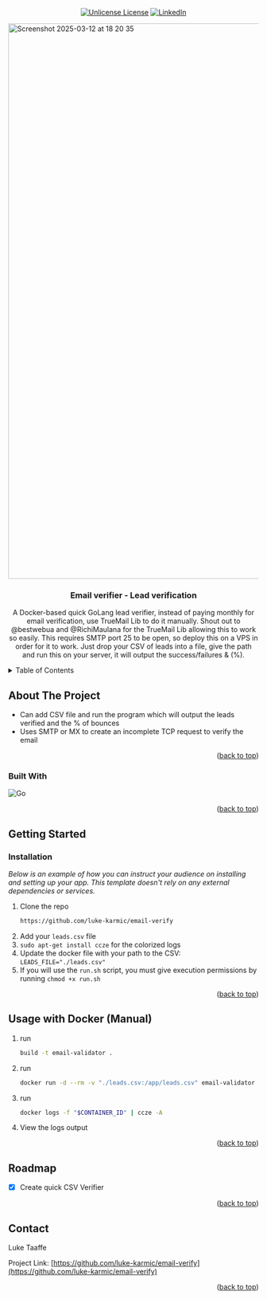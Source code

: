 <div align="center">

  [![Unlicense License][license-shield]][license-url]
  [![LinkedIn][linkedin-shield]][linkedin-url]

</div>
<img width="1115" alt="Screenshot 2025-03-12 at 18 20 35" src="https://github.com/user-attachments/assets/3a0dedb3-1b2b-476c-b8c6-bd68e85d6e2d" />

<!-- PROJECT LOGO -->
<br />
<div align="center">
  <h3 align="center">Email verifier - Lead verification</h3>

  <p align="center">
    A Docker-based quick GoLang lead verifier, instead of paying monthly for email verification, use TrueMail Lib to do it manually.
    Shout out to @bestwebua and @RichiMaulana for the TrueMail Lib allowing this to work so easily.
    This requires SMTP port 25 to be open, so deploy this on a VPS in order for it to work.
    Just drop your CSV of leads into a file, give the path and run this on your server, it will output the success/failures & (%).
  </p>
</div>



<!-- TABLE OF CONTENTS -->
<details>
  <summary>Table of Contents</summary>
  <ol>
    <li>
      <a href="#about-the-project">About The Project</a>
      <ul>
        <li><a href="#built-with">Built With</a></li>
      </ul>
    </li>
    <li>
      <a href="#getting-started">Getting Started</a>
      <ul>
        <li><a href="#prerequisites">Prerequisites</a></li>
        <li><a href="#installation">Installation</a></li>
      </ul>
    </li>
    <li><a href="#usage">Usage</a></li>
    <li><a href="#roadmap">Roadmap</a></li>
    <li><a href="#contact">Contact</a></li>
  </ol>
</details>



<!-- ABOUT THE PROJECT -->
## About The Project

* Can add CSV file and run the program which will output the leads verified and the % of bounces
* Uses SMTP or MX to create an incomplete TCP request to verify the email

<p align="right">(<a href="#readme-top">back to top</a>)</p>



### Built With

![Go][go-shield]

<p align="right">(<a href="#readme-top">back to top</a>)</p>



<!-- GETTING STARTED -->
## Getting Started

### Installation

_Below is an example of how you can instruct your audience on installing and setting up your app. This template doesn't rely on any external dependencies or services._

1. Clone the repo
   ```sh
   https://github.com/luke-karmic/email-verify
   ```
2. Add your `leads.csv` file
3. `sudo apt-get install ccze` for the colorized logs
3. Update the docker file with your path to the CSV: `LEADS_FILE="./leads.csv"`
4. If you will use the `run.sh` script, you must give execution permissions by running `chmod +x run.sh`


<p align="right">(<a href="#readme-top">back to top</a>)</p>



<!-- USAGE EXAMPLES -->
## Usage with Docker (Manual)

1. run 
   ```sh
   build -t email-validator .
   ```
2. run 
   ```sh
   docker run -d --rm -v "./leads.csv:/app/leads.csv" email-validator
   ```
2. run 
   ```sh
   docker logs -f "$CONTAINER_ID" | ccze -A
   ```
3. View the logs output

<p align="right">(<a href="#readme-top">back to top</a>)</p>



<!-- ROADMAP -->
## Roadmap

- [x] Create quick CSV Verifier


<p align="right">(<a href="#readme-top">back to top</a>)</p>


<!-- CONTACT -->
## Contact

Luke Taaffe

Project Link: [https://github.com/luke-karmic/email-verify](https://github.com/luke-karmic/email-verify)

<p align="right">(<a href="#readme-top">back to top</a>)</p>


<!-- MARKDOWN LINKS & IMAGES -->
<!-- https://www.markdownguide.org/basic-syntax/#reference-style-links -->
[contributors-shield]: https://img.shields.io/github/contributors/othneildrew/Best-README-Template.svg?style=for-the-badge
[contributors-url]: https://github.com/othneildrew/Best-README-Template/graphs/contributors
[forks-shield]: https://img.shields.io/github/forks/othneildrew/Best-README-Template.svg?style=for-the-badge
[forks-url]: https://github.com/othneildrew/Best-README-Template/network/members
[stars-shield]: https://img.shields.io/github/stars/othneildrew/Best-README-Template.svg?style=for-the-badge
[stars-url]: https://github.com/othneildrew/Best-README-Template/stargazers
[issues-shield]: https://img.shields.io/github/issues/othneildrew/Best-README-Template.svg?style=for-the-badge
[issues-url]: https://github.com/othneildrew/Best-README-Template/issues
[license-shield]: https://img.shields.io/github/license/othneildrew/Best-README-Template.svg?style=for-the-badge
[license-url]: https://github.com/othneildrew/Best-README-Template/blob/master/LICENSE.txt
[linkedin-shield]: https://img.shields.io/badge/-LinkedIn-black.svg?style=for-the-badge&logo=linkedin&colorB=555
[linkedin-url]: https://www.linkedin.com/in/luketaaffe/
[go-shield]: https://img.shields.io/badge/Go-00ADD8?logo=Go&logoColor=white&style=for-the-badge

